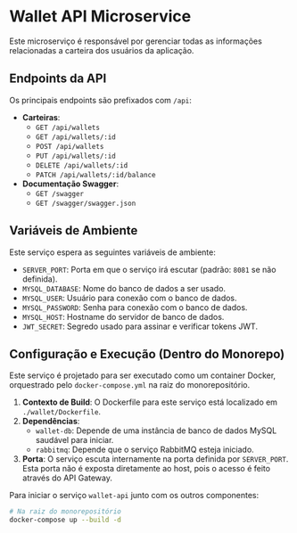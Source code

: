 # Wallet API Microservice

Este microserviço é responsável por gerenciar todas as informações relacionadas a carteira dos usuários da aplicação.

## Endpoints da API

Os principais endpoints são prefixados com `/api`:

*   **Carteiras**:
    *   `GET /api/wallets`
    *   `GET /api/wallets/:id`
    *   `POST /api/wallets`
    *   `PUT /api/wallets/:id`
    *   `DELETE /api/wallets/:id`
    *   `PATCH /api/wallets/:id/balance`
*   **Documentação Swagger**:
    *   `GET /swagger`
    *   `GET /swagger/swagger.json`

## Variáveis de Ambiente

Este serviço espera as seguintes variáveis de ambiente:

*   `SERVER_PORT`: Porta em que o serviço irá escutar (padrão: `8081` se não definida).
*   `MYSQL_DATABASE`: Nome do banco de dados a ser usado.
*   `MYSQL_USER`: Usuário para conexão com o banco de dados.
*   `MYSQL_PASSWORD`: Senha para conexão com o banco de dados.
*   `MYSQL_HOST`: Hostname do servidor de banco de dados.
*   `JWT_SECRET`: Segredo usado para assinar e verificar tokens JWT.

## Configuração e Execução (Dentro do Monorepo)

Este serviço é projetado para ser executado como um container Docker, orquestrado pelo `docker-compose.yml` na raiz do monorepositório.

1.  **Contexto de Build**: O Dockerfile para este serviço está localizado em `./wallet/Dockerfile`.
2.  **Dependências**:
    *   `wallet-db`: Depende de uma instância de banco de dados MySQL saudável para iniciar.
    *   `rabbitmq`: Depende que o serviço RabbitMQ esteja iniciado.
3.  **Porta**: O serviço escuta internamente na porta definida por `SERVER_PORT`. Esta porta não é exposta diretamente ao host, pois o acesso é feito através do API Gateway.

Para iniciar o serviço `wallet-api` junto com os outros componentes:

```bash
# Na raiz do monorepositório
docker-compose up --build -d
